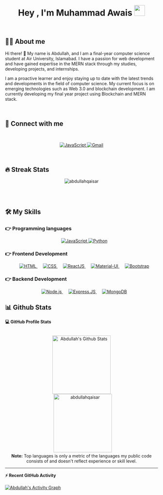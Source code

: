 <h1 align="center">Hey , I'm Muhammad Awais <img src="https://media.giphy.com/media/hvRJCLFzcasrR4ia7z/giphy.gif" width="35"></h1>


<br>


## :sassy_man:  About me
Hi there! 👋 My name is Abdullah, and I am a final-year computer science student at Air University, Islamabad. I have a passion for web development and have gained expertise in the MERN stack through my studies, developing projects, and internships. 

I am a proactive learner and enjoy staying up to date with the latest trends and developments in the field of computer science. My current focus is on emerging technologies such as Web 3.0 and blockchain development. I am currently developing my final year project using Blockchain and MERN stack.


<br>

## 👯 Connect with me
 
<br>
<p align="center">
	<a href="https://www.linkedin.com/in/abdullahqaisarr/" target="_blank">
		<img alt="JavaScript" src="https://img.shields.io/badge/LinkedIn-0077B5?style=for-the-badge&logo=linkedin&logoColor=white">
	</a>
	<a href="https://mail.google.com/mail/?view=cm&fs=1&to=abdullahqaisarr@gmail.com" target="_blank"> 
	     <img alt="Gmail" src="https://img.shields.io/badge/Gmail-D14836?style=for-the-badge&logo=gmail&logoColor=white">
	</a>
	
</p>
<br>

## 🔥 Streak Stats
<p align="center"><img src="https://github-readme-streak-stats.herokuapp.com/?user=abdullahqaisar&theme=algolia" alt="abdullahqaisar" /></p>

<br>
<br>

## 🛠️ My Skills

### 👉 Programming languages

<p align="center"> 
&emsp;
  <a href="https://developer.mozilla.org/en-US/docs/Web/JavaScript" target="_blank"> 
     <img alt="JavaScript" src="https://img.shields.io/badge/javascript-%23323330.svg?style=for-the-badge&logo=javascript&logoColor=%23F7DF1E">
   </a>
   <a href="https://www.python.org" target="_blank">
    <img alt="Python" src="https://img.shields.io/badge/python-3670A0?style=for-the-badge&logo=python&logoColor=ffdd54">
  </a>
	
	
</p>

### 👉 Frontend Development
<p align="center"> 
  &emsp; 
  <a href="https://www.w3.org/html/" target="_blank"> 
   <img alt="HTML" src="https://img.shields.io/badge/html5-%23E34F26.svg?style=for-the-badge&logo=html5&logoColor=white">
  </a>   
  &emsp;
  <a href="https://www.w3schools.com/css/" target="_blank">
    <img alt="CSS" src="https://img.shields.io/badge/css3-%231572B6.svg?style=for-the-badge&logo=css3&logoColor=white">
  </a> 
  &emsp;
  <a href="https://www.w3schools.com/react/" target="_blank">
    <img alt="ReactJS" src="https://img.shields.io/badge/react-%2320232a.svg?style=for-the-badge&logo=react&logoColor=%2361DAFB">
  </a> 
	&emsp;
  <a href="https://mui.com/" target="_blank">
    <img alt="Material-UI" src="https://img.shields.io/badge/MUI-%230081CB.svg?style=for-the-badge&logo=mui&logoColor=white">
  </a>
	&emsp;
  <a href="https://getbootstrap.com/" target="_blank">
    <img alt="Bootstrap" src="https://img.shields.io/badge/bootstrap-%23563D7C.svg?style=for-the-badge&logo=bootstrap&logoColor=white">
  </a>
</p>

### 👉 Backend Development
<p align="center"> 
  &emsp; 
<a href="https://nodejs.org/en/" target="_blank">
    <img alt="Node.js" src="https://img.shields.io/badge/Node.js-43853D?style=for-the-badge&logo=node.js&logoColor=white">
  </a>
	&emsp; 
<a href="https://nodejs.org/en/" target="_blank">
    <img alt="Express.JS" src="https://img.shields.io/badge/Express.js-404D59?style=for-the-badge">
  </a>
	&emsp; 
<a href="https://nodejs.org/en/" target="_blank">
    <img alt="MongoDB" src="https://img.shields.io/badge/MongoDB-4EA94B?style=for-the-badge&logo=mongodb&logoColor=white">
  </a>
	
	
</p>

## 📊 Github Stats

  <summary><b>💻 GitHub Profile Stats</b></summary>
  <br/>
  <p align="center">
    <a href="https://github.com/anuraghazra/github-readme-stats"><img alt="Abdullah's Github Stats" src="https://github-readme-stats.vercel.app/api?username=abdullahqaisar&show_icons=true&count_private=true&theme=algolia" height="192px"/></a>
<br/>
  &nbsp;
	  <img src="https://github-readme-stats.vercel.app/api/top-langs?username=abdullahqaisar&langs_count=10&show_icons=true&locale=en&layout=compact&theme=algolia" alt="abdullahqaisar" height="192px"/>
  <br/>
  <b>Note:</b> Top languages is only a metric of the languages my public code consists of and doesn't reflect experience or skill level.
  </p>

----

  <summary><b>⚡ Recent GitHub Activity</b></summary>
  <br/>
   <a href="https://github.com/abdullahqaisar">
	<img alt="Abdullah's Activity Graph" src="https://activity-graph.herokuapp.com/graph?username=abdullahqaisar&custom_title=Abdullah's%20Contribution%20Graph&theme=react-dark" />
</a>
  <br/>
